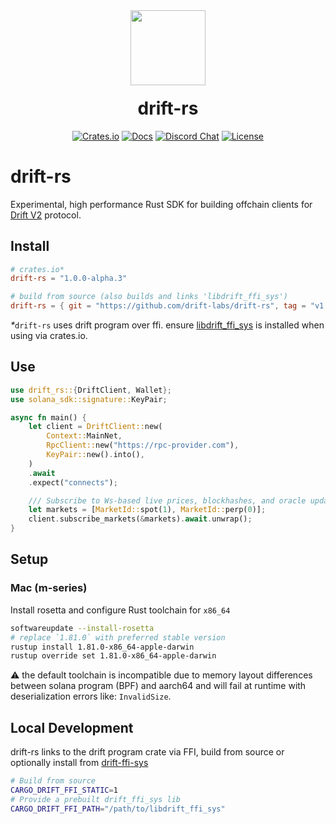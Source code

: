 <div align="center">
  <img height="120x" src="https://uploads-ssl.webflow.com/611580035ad59b20437eb024/616f97a42f5637c4517d0193_Logo%20(1)%20(1).png" />

  <h1 style="margin-top:20px;">drift-rs</h1>

  <p>
    <a href="https://crates.io/crates/drift-rs"><img alt="Crates.io" src="https://img.shields.io/crates/v/drift-rs.img" /></a>
    <a href="https://docs.drift.trade/developer-resources/sdk-documentation"><img alt="Docs" src="https://img.shields.io/badge/docs-tutorials-blueviolet" /></a>
    <a href="https://discord.com/channels/849494028176588802/878700556904980500"><img alt="Discord Chat" src="https://img.shields.io/discord/889577356681945098?color=blueviolet" /></a>
    <a href="https://opensource.org/licenses/Apache-2.0"><img alt="License" src="https://img.shields.io/github/license/project-serum/anchor?color=blueviolet" /></a>
  </p>
</div>

# drift-rs

Experimental, high performance Rust SDK for building offchain clients for [Drift V2](https://github.com/drift-labs/protocol-v2) protocol.


## Install
```toml
# crates.io*
drift-rs = "1.0.0-alpha.3"

# build from source (also builds and links 'libdrift_ffi_sys')
drift-rs = { git = "https://github.com/drift-labs/drift-rs", tag = "v1.0.0-alpha.3" }
```

_*_`drift-rs` uses drift program over ffi.
ensure [libdrift_ffi_sys](https://github.com/drift-labs/drift-ffi-sys/blob/master/README.md#installation) is installed when using via crates.io.

## Use
```rust
use drift_rs::{DriftClient, Wallet};
use solana_sdk::signature::KeyPair;

async fn main() {
    let client = DriftClient::new(
        Context::MainNet,
        RpcClient::new("https://rpc-provider.com"),
        KeyPair::new().into(),
    )
    .await
    .expect("connects");

    /// Subscribe to Ws-based live prices, blockhashes, and oracle updates
    let markets = [MarketId::spot(1), MarketId::perp(0)];
    client.subscribe_markets(&markets).await.unwrap();
}
```
## Setup

### Mac (m-series)

Install rosetta and configure Rust toolchain for `x86_64`

```bash
softwareupdate --install-rosetta
# replace `1.81.0` with preferred stable version
rustup install 1.81.0-x86_64-apple-darwin
rustup override set 1.81.0-x86_64-apple-darwin
```

⚠️ the default toolchain is incompatible due to memory layout differences between solana program (BPF) and aarch64 and will fail at runtime with deserialization errors like: `InvalidSize`.

## Local Development
drift-rs links to the drift program crate via FFI, build from source or optionally install from [drift-ffi-sys](https://github.com/drift-labs/drift-ffi-sys/releases)
```bash
# Build from source
CARGO_DRIFT_FFI_STATIC=1
# Provide a prebuilt drift_ffi_sys lib 
CARGO_DRIFT_FFI_PATH="/path/to/libdrift_ffi_sys"
```
